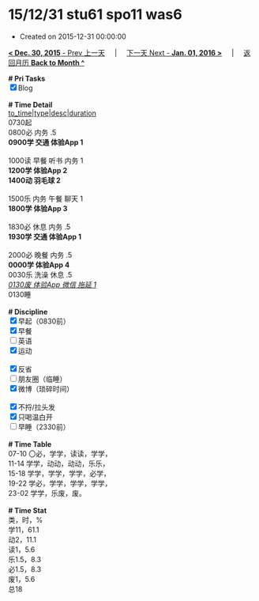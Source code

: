 # 15/12/31 stu61 spo11 was6

- Created on 2015-12-31 00:00:00

[**< Dec. 30, 2015** - Prev 上一天](/lifelogs/2015/12/d30.md) &nbsp; &nbsp; | &nbsp; &nbsp; [下一天 Next - **Jan. 01, 2016 >**](/lifelogs/2016/01/d01.md) &nbsp; &nbsp; |  &nbsp; &nbsp; [返回月历 **Back to Month ^**](/lifelogs/2015/12/index.md)
<br/><div><b># Pri Tasks</b></div><div><input checked="true" type="checkbox"/>Blog</div><div><br/></div><div><b># Time Detail</b></div><div><u>to_time|type|desc|duration</u></div><div>0730起</div><div>0800必 内务 .5</div><div><b>0900学 交通 体验App 1</b></div><div><br/></div><div>1000读 早餐 听书 内务 1</div><div><b>1200学 体验App 2</b></div><div><b>1400动 羽毛球 2</b></div><div><br/></div><div>1500乐 内务 午餐 聊天 1</div><div><b>1800学 体验App 3</b></div><div><br/></div><div>1830必 休息 内务 .5</div><div><b>1930学 交通 体验App 1</b></div><div><br/></div><div>2000必 晚餐 内务 .5</div><div><b>0000学 体验App 4</b></div><div>0030乐 洗澡 休息 .5</div><div><u><i>0130废 体验App 微信 拖延 1</i></u></div><div>0130睡</div><div><br/></div><div><b># Discipline</b></div><div><input checked="true" type="checkbox"/>早起（0830前）</div><div><input checked="true" type="checkbox"/>早餐</div><div><input type="checkbox"/>英语</div><div><input checked="true" type="checkbox"/>运动</div><div><br/></div><div><input checked="true" type="checkbox"/>反省</div><div><input type="checkbox"/>朋友圈（临睡）</div><div><input checked="true" type="checkbox"/>微博（琐碎时间）</div><div><br/></div><div><input checked="true" type="checkbox"/>不捋/拉头发</div><div><input checked="true" type="checkbox"/>只喝温白开</div><div><input type="checkbox"/>早睡（2330前）</div><div><br/></div><div><b># Time Table</b></div><div>07-10 〇必，学学，读读，学学，</div><div>11-14 学学，动动，动动，乐乐，</div><div>15-18 学学，学学，学学，必学，</div><div>19-22 学必，学学，学学，学学，</div><div>23-02 学学，乐废，废。</div><div><br/></div><div><b># Time Stat</b></div><div>类，时，%</div><div>学11，61.1</div><div>动2，11.1</div><div>读1，5.6</div><div>乐1.5，8.3</div><div>必1.5，8.3</div><div>废1，5.6</div><div>总18</div>
